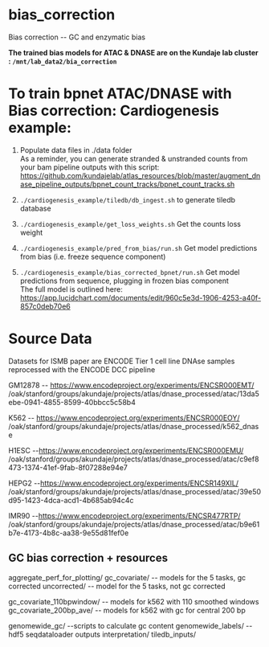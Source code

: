 # bias_correction
Bias correction -- GC and enzymatic bias 


**The trained bias models for ATAC & DNASE are on the Kundaje lab cluster : `/mnt/lab_data2/bia_correction`**


# To train bpnet ATAC/DNASE with Bias correction: Cardiogenesis example:  

1) Populate data files in ./data folder  
As a reminder, you can generate stranded & unstranded counts from your bam pipeline outputs with this script:  
https://github.com/kundajelab/atlas_resources/blob/master/augment_dnase_pipeline_outputs/bpnet_count_tracks/bpnet_count_tracks.sh  

2) `./cardiogenesis_example/tiledb/db_ingest.sh` to generate tiledb database  

3) `./cardiogenesis_example/get_loss_weights.sh` Get the counts loss weight

4) `./cardiogenesis_example/pred_from_bias/run.sh` Get model predictions from bias (i.e. freeze sequence component)  

5) `./cardiogenesis_example/bias_corrected_bpnet/run.sh` Get model predictions from sequence, plugging in frozen bias component  
The full model is outlined here:  
https://app.lucidchart.com/documents/edit/960c5e3d-1906-4253-a40f-857c0deb70e6  



# Source Data
Datasets for ISMB paper are ENCODE Tier 1 cell line DNAse samples reprocessed with the ENCODE DCC pipeline 

GM12878 -- https://www.encodeproject.org/experiments/ENCSR000EMT/
/oak/stanford/groups/akundaje/projects/atlas/dnase_processed/atac/13da5ebe-0941-4855-8599-40bbcc5c58b4


K562 -- https://www.encodeproject.org/experiments/ENCSR000EOY/
/oak/stanford/groups/akundaje/projects/atlas/dnase_processed/k562_dnase


H1ESC --https://www.encodeproject.org/experiments/ENCSR000EMU/
/oak/stanford/groups/akundaje/projects/atlas/dnase_processed/atac/c9ef8473-1374-41ef-9fab-8f07288e94e7


HEPG2 --https://www.encodeproject.org/experiments/ENCSR149XIL/
/oak/stanford/groups/akundaje/projects/atlas/dnase_processed/atac/39e50d95-1423-4dca-acd1-4b685ab94c4c

IMR90 --https://www.encodeproject.org/experiments/ENCSR477RTP/
/oak/stanford/groups/akundaje/projects/atlas/dnase_processed/atac/b9e61b7e-4173-4b8c-aa38-9e55d81fef0e

## GC bias correction + resources 
aggregate_perf_for_plotting/
gc_covariate/ -- models for the 5 tasks, gc corrected 
uncorrected/ -- model for the 5 tasks, not gc corrected

gc_covariate_110bpwindow/ -- models for k562 with 110 smoothed windows 
gc_covariate_200bp_ave/ -- models for k562 with gc for central 200 bp

genomewide_gc/ --scripts to calculate gc content 
genomewide_labels/ -- hdf5 seqdataloader outputs 
interpretation/ 
tiledb_inputs/

